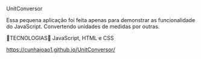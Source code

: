 
UnitConversor

Essa pequena aplicação foi feita apenas para demonstrar as funcionalidade do JavaScript.
Convertendo unidades de medidas por outras.

🧪TECNOLOGIAS🧪
JavaScript, HTML e CSS

https://cunhajoao1.github.io/UnitConversor/
